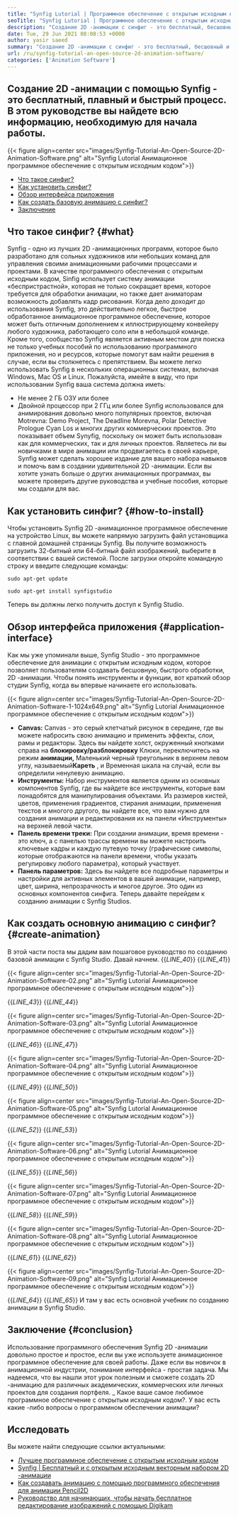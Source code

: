 ```yaml
---
title: "Synfig Lutorial | Программное обеспечение с открытым исходным кодом 2D -анимации" 
seoTitle: "Synfig Lutorial | Программное обеспечение с открытым исходным кодом 2D -анимации" 
description: "Создание 2D -анимации с синфиг - это бесплатный, бесшовный и быстрый процесс. В этом руководстве вы найдете всю информацию, необходимую для начала работы." 
date: Tue, 29 Jun 2021 08:08:53 +0000
author: yasir saeed
summary: "Создание 2D -анимации с синфиг - это бесплатный, бесшовный и быстрый процесс. В этом руководстве вы найдете всю информацию, необходимую для начала работы." 
url: /ru/synfig-tutorial-an-open-source-2d-animation-software/
categories: ['Animation Software']
---
```


## Создание 2D -анимации с помощью Synfig - это бесплатный, плавный и быстрый процесс. В этом руководстве вы найдете всю информацию, необходимую для начала работы.

{{< figure align=center src="images/Synfig-Tutorial-An-Open-Source-2D-Animation-Software.png" alt="Synfig Lutorial Анимационное программное обеспечение с открытым исходным кодом">}}

  * [Что такое синфиг?][1]
  * [Как установить синфиг?][2]
  * [Обзор интерфейса приложения][3]
  * [Как создать базовую анимацию с синфиг?][4]
  * [Заключение][5]

## Что такое синфиг? {#what}

Synfig - одно из лучших 2D -анимационных программ, которое было разработано для сольных художников или небольших команд для управления своими анимационными рабочими процессами и проектами. В качестве программного обеспечения с открытым исходным кодом, Sinfig использует систему анимации «беспристрастной», которая не только сокращает время, которое требуется для обработки анимации, но также дает аниматорам возможность добавлять кадр рисования.
Когда дело доходит до использования Synfig, это действительно легкое, быстрое обработанное анимационное программное обеспечение, которое может быть отличным дополнением к иллюстрирующему конвейеру любого художника, работающего соло или в небольшой команде. Кроме того, сообщество Synfig является активным местом для поиска не только учебных пособий по использованию программного приложения, но и ресурсов, которые помогут вам найти решения в случае, если вы столкнетесь с препятствием.
Вы можете легко использовать Synfig в нескольких операционных системах, включая Windows, Mac OS и Linux. Пожалуйста, имейте в виду, что при использовании Synfig ваша система должна иметь:
  * Не менее 2 ГБ ОЗУ или более
  * Двойной процессор при 2 ГГц или более
Synfig использовался для анимирования довольно много популярных проектов, включая Motrevna: Demo Project, The Deadline Morevna, Polar Detective Prologue Cyan Los и многих других коммерческих проектов. Это показывает объем Synyfig, поскольку он может быть использован как для коммерческих, так и для личных проектов. Являетесь ли вы новичками в мире анимации или продвигаетесь в своей карьере, Synfig может сделать хорошее издание для вашего набора навыков и помочь вам в создании удивительной 2D -анимации. Если вы хотите узнать больше о других анимационных программах, вы можете проверить другие руководства и учебные пособия, которые мы создали для вас.

## Как установить синфиг? {#how-to-install}

Чтобы установить Synfig 2D -анимационное программное обеспечение на устройство Linux, вы можете напрямую загрузить файл установщика с главной домашней страницы Synfig. Вы получите возможность загрузить 32-битный или 64-битный файл изображений, выберите в соответствии с вашей системой.
После загрузки откройте командную строку и введите следующие команды:
```
sudo apt-get update
```
```
sudo apt-get install synfigstudio
```
Теперь вы должны легко получить доступ к Synfig Studio.

## Обзор интерфейса приложения {#application-interface}

Как мы уже упоминали выше, Synfig Studio - это программное обеспечение для анимации с открытым исходным кодом, которое позволяет пользователям создавать бесшовную, быстрого обработки, 2D -анимации. Чтобы понять инструменты и функции, вот краткий обзор студии Synfig, когда вы впервые начинаете его использовать.

{{< figure align=center src="images/Synfig-Tutorial-An-Open-Source-2D-Animation-Software-1-1024x649.png" alt="Synfig Lutorial Анимационное программное обеспечение с открытым исходным кодом">}}

* **Canvas:** Canvas - это серый клетчатый рисунок в середине, где вы можете набросить свою анимацию и применить эффекты, слои, рамы и редакторы. Здесь вы найдете холст, окруженный кнопками справа на **блокировку/разблокировку** Клюки, переключитесь на режим **анимации,** Маленький черный треугольник в верхнем левом углу, называемый**Кареть** , и Временная шкала на случай, если вы определили ненулевую анимацию.
* **Инструменты:**  Набор инструментов является одним из основных компонентов Synfig, где вы найдете все инструменты, которые вам понадобятся для манипулирования объектами. Из размеров кистей, цветов, применения градиентов, стирания анимации, применения текстов и многого другого, вы найдете все, что вам нужно для создания анимации и редактирования их на панели «Инструменты» на верхней левой части.
* **Панель времени треки:**  При создании анимации, время времени - это ключ, а с панелью трассы времени вы можете настроить ключевые кадры и каждую путевую точку (графические символы, которые отображаются на панели времени, чтобы указать регулировку любого параметра), который участвует.
* **Панель параметров:**  Здесь вы найдете все подробные параметры и настройки для активных элементов в вашей анимации, например, цвет, ширина, непрозрачность и многое другое. Это один из основных компонентов синфига.
Теперь давайте перейдем к созданию анимации с Synfig Studios.

## Как создать основную анимацию с синфиг? {#create-animation}

В этой части поста мы дадим вам пошаговое руководство по созданию базовой анимации с Synfig Studio. Давай начнем.
{{_LINE_40_}}
{{_LINE_41_}}

{{< figure align=center src="images/Synfig-Tutorial-An-Open-Source-2D-Animation-Software-02.png" alt="Synfig Lutorial Анимационное программное обеспечение с открытым исходным кодом">}}

{{_LINE_43_}}
{{_LINE_44_}}

{{< figure align=center src="images/Synfig-Tutorial-An-Open-Source-2D-Animation-Software-03.png" alt="Synfig Lutorial Анимационное программное обеспечение с открытым исходным кодом">}}

{{_LINE_46_}}
{{_LINE_47_}}

{{< figure align=center src="images/Synfig-Tutorial-An-Open-Source-2D-Animation-Software-04.png" alt="Synfig Lutorial Анимационное программное обеспечение с открытым исходным кодом">}}

{{_LINE_49_}}
{{_LINE_50_}}

{{< figure align=center src="images/Synfig-Tutorial-An-Open-Source-2D-Animation-Software-05.png" alt="Synfig Lutorial Анимационное программное обеспечение с открытым исходным кодом">}}

{{_LINE_52_}}
{{_LINE_53_}}

{{< figure align=center src="images/Synfig-Tutorial-An-Open-Source-2D-Animation-Software-06.png" alt="Synfig Lutorial Анимационное программное обеспечение с открытым исходным кодом">}}

{{_LINE_55_}}
{{_LINE_56_}}

{{< figure align=center src="images/Synfig-Tutorial-An-Open-Source-2D-Animation-Software-07.png" alt="Synfig Lutorial Анимационное программное обеспечение с открытым исходным кодом">}}

{{_LINE_58_}}
{{_LINE_59_}}

{{< figure align=center src="images/Synfig-Tutorial-An-Open-Source-2D-Animation-Software-08.png" alt="Synfig Lutorial Анимационное программное обеспечение с открытым исходным кодом">}}

{{_LINE_61_}}
{{_LINE_62_}}

{{< figure align=center src="images/Synfig-Tutorial-An-Open-Source-2D-Animation-Software-09.png" alt="Synfig Lutorial Анимационное программное обеспечение с открытым исходным кодом">}}

{{_LINE_64_}}
{{_LINE_65_}}
И там у вас есть основной учебник по созданию анимации в Synfig Studio.

## Заключение {#conclusion}

Использование программного обеспечения Synfig 2D -анимации довольно простое и простое, если вы уже используете анимационное программное обеспечение для своей работы. Даже если вы новичок в анимационной индустрии, понимание интерфейса - простая задача. Мы надеемся, что вы нашли этот урок полезным и сможете создать 2D -анимацию для различных академических, коммерческих или личных проектов для создания портфеля.
_ Какое ваше самое любимое программное обеспечение с открытым исходным кодом?. У вас есть какие -либо вопросы о программном обеспечении анимации?

## Исследовать
Вы можете найти следующие ссылки актуальными:
  * [Лучшее программное обеспечение с открытым исходным кодом][7]
  * [Synfig | Бесплатный и с открытым исходным векторным набором 2D -анимации][8]
  * [Как создавать анимацию с помощью программного обеспечения для анимации Pencil2D][9]
  * [Руководство для начинающих, чтобы начать бесплатное редактирование изображений с помощью Digikam][10]



[1]: #what
[2]: #how-to-install
[3]: #application-interfae
[4]: #create-animation
[5]: #conclusion
[6]: mailto:yasir.saeed@aspose.com
[7]: https://products.containerize.com/animation-software/
[8]: https://products.containerize.com/animation-software/synfig/
[9]: https://blog.containerize.com/animation-software/how-to-create-animations-with-pencil2d-animation-software/
[10]: https://blog.containerize.com/animation-software/beginners-guide-to-start-free-image-editing-using-digikam/
